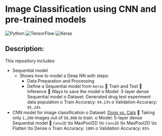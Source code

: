# Image Classification using CNN and pre-trained models
![Python](https://img.shields.io/badge/python-3670A0?style=for-the-badge&logo=python&logoColor=ffdd54)
![TensorFlow](https://img.shields.io/badge/TensorFlow-%23FF6F00.svg?style=for-the-badge&logo=TensorFlow&logoColor=white)
![Keras](https://img.shields.io/badge/Keras-%23D00000.svg?style=for-the-badge&logo=Keras&logoColor=white)

## Description:
This repository includes:
-	Sequential model 
    - Shows how to model a Deep NN with steps:
        - Data Preparation and Processing
        - Define a Sequential model from `Keras`
	Train and Test
	Inference
	Ways to save the model
o	Model: 3-layer dense Sequential model
o	Dataset: Generated drug test experiment data population
o	Train Accuracy: `94.23%` 
o	Validation Accuracy: `95.24%` 
-	CNN model for image classification
o	Dataset: [Dogs vs. Cats](https://www.kaggle.com/c/dogs-vs-cats/data)
	Taking only `1,200` images out of `50,000` to train.
o	Model: 5-layer dense Sequential model
	`Conv2D` \to MaxPool2D \to `Conv2D` \to MaxPool2D \to Flatten \to Dense 
o	Train Accuracy: `100%` 
o	Validation Accuracy: `65%` 


